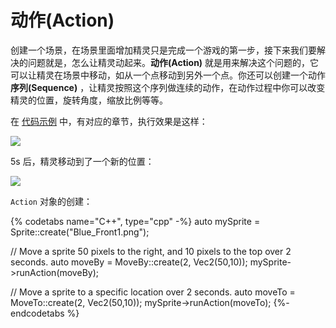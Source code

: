 # 动作(Action)

创建一个场景，在场景里面增加精灵只是完成一个游戏的第一步，接下来我们要解决的问题就是，怎么让精灵动起来。__动作(Action)__ 就是用来解决这个问题的，它可以让精灵在场景中移动，如从一个点移动到另外一个点。你还可以创建一个动作 __序列(Sequence)__ ，让精灵按照这个序列做连续的动作，在动作过程中你可以改变精灵的位置，旋转角度，缩放比例等等。

在 [代码示例](https://github.com/chukong/programmers-guide-samples)
中，有对应的章节，执行效果是这样：

![](../../en/basic_concepts/basic_concepts-img/2n_level1_action_start.png "")

5s 后，精灵移动到了一个新的位置：

![](../../en/basic_concepts/basic_concepts-img/2n_level1_action_end.png "")

`Action` 对象的创建：

{% codetabs name="C++", type="cpp" -%}
auto mySprite = Sprite::create("Blue_Front1.png");

// Move a sprite 50 pixels to the right, and 10 pixels to the top over 2 seconds.
auto moveBy = MoveBy::create(2, Vec2(50,10));
mySprite->runAction(moveBy);

// Move a sprite to a specific location over 2 seconds.
auto moveTo = MoveTo::create(2, Vec2(50,10));
mySprite->runAction(moveTo);
{%- endcodetabs %}
